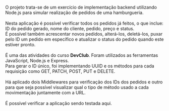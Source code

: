 <p>O projeto trata-se de um exercício de implementação backend utilizando Node.js para simular realização de pedidos de uma hamburgueria.<br><br>
Nesta aplicação é possível verificar todos os pedidos já feitos, o que inclue: ID do pedido gerado, nome do cliente, pedido, preço e status. <br>
É possível também acrescentar novos pedidos, alterá-los, deletá-los, puxar pelo ID um pedido em específico e atualizar o status do pedido quando este estiver pronto.
  <br>
  <br>
É uma das atividades do curso <b>DevClub</b>. Foram utilizados as ferramentas JavaScript, Node.js e Express. <br>
Para gerar o ID único, foi implementando UUID e os métodos para cada requisição como GET, PATCH, POST, PUT e DELETE.<br><br>
Há aplicado dois Middlewares para verificação dos IDs dos pedidos e outro para que seja possível visualizar qual o tipo de método usado a cada movimentação juntamente com a URL.
<br>
<br>
É possível verificar a aplicação sendo testada aqui.
</p>
